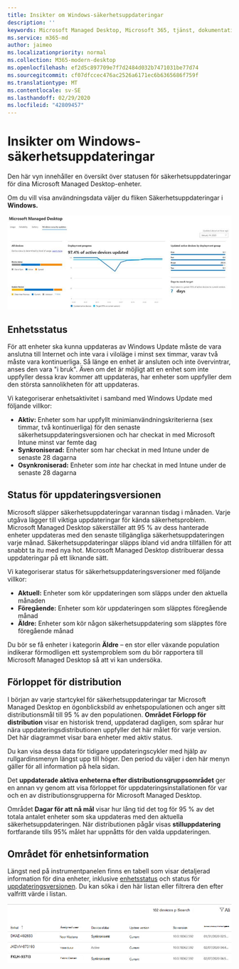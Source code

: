 ```yaml
---
title: Insikter om Windows-säkerhetsuppdateringar
description: ''
keywords: Microsoft Managed Desktop, Microsoft 365, tjänst, dokumentation
ms.service: m365-md
author: jaimeo
ms.localizationpriority: normal
ms.collection: M365-modern-desktop
ms.openlocfilehash: ef2d5c897709e7f7d2484d032b7471031be77d74
ms.sourcegitcommit: cf07dfccec476ac2526a6171ec6b6365686f759f
ms.translationtype: MT
ms.contentlocale: sv-SE
ms.lasthandoff: 02/29/2020
ms.locfileid: "42809457"
---
```

# <a name="windows-security-update-insights"></a>Insikter om Windows-säkerhetsuppdateringar
Den här vyn innehåller en översikt över statusen för säkerhetsuppdateringar för dina Microsoft Managed Desktop-enheter. 

Om du vill visa användningsdata väljer du fliken Säkerhetsuppdateringar i <strong>Windows.</strong>

![Fönstret Windows säkerhetsuppdateringar: stapeldiagram över enhetsstatus och uppdateringsversion i vänster kolumn, uppdatera distributionsförloppet över tid i mittkolumnen och procentandel av aktiva enheter efter distributionsgrupp, samt antalet dagar som har gjorts för att nå 95%-distributionen mål i höger kolumn.](../../media/update-insights.jpg)

## <a name="device-status"></a>Enhetsstatus

För att enheter ska kunna uppdateras av Windows Update måste de vara anslutna till Internet och inte vara i viloläge i minst sex timmar, varav två måste vara kontinuerliga. Så länge en enhet är ansluten och inte övervintrar, anses den vara "i bruk". Även om det är möjligt att en enhet som inte uppfyller dessa krav kommer att uppdateras, har enheter som uppfyller dem den största sannolikheten för att uppdateras. 

Vi kategoriserar enhetsaktivitet i samband med Windows Update med följande villkor:

- <strong>Aktiv:</strong> Enheter som har uppfyllt minimianvändningskriterierna (sex timmar, två kontinuerliga) för den senaste säkerhetsuppdateringsversionen och har checkat in med Microsoft Intune minst var femte dag
- <strong>Synkroniserad:</strong> Enheter som har checkat in med Intune under de senaste 28 dagarna
- <strong>Osynkroniserad:</strong> Enheter som <i>inte</i> har checkat in med Intune under de senaste 28 dagarna




## <a name="update-version-status"></a>Status för uppdateringsversionen

Microsoft släpper säkerhetsuppdateringar varannan tisdag i månaden. Varje utgåva lägger till viktiga uppdateringar för kända säkerhetsproblem. Microsoft Managed Desktop säkerställer att 95 % av dess hanterade enheter uppdateras med den senaste tillgängliga säkerhetsuppdateringen varje månad. Säkerhetsuppdateringar släpps ibland vid andra tillfällen för att snabbt ta itu med nya hot. Microsoft Managed Desktop distribuerar dessa uppdateringar på ett liknande sätt.

Vi kategoriserar status för säkerhetsuppdateringsversioner med följande villkor:

- <strong>Aktuell:</strong> Enheter som kör uppdateringen som släpps under den aktuella månaden
- <strong>Föregående:</strong> Enheter som kör uppdateringen som släpptes föregående månad
- <strong>Äldre:</strong> Enheter som kör någon säkerhetsuppdatering som släpptes före föregående månad

Du bör se få enheter i kategorin <strong>Äldre</strong> – en stor eller växande population indikerar förmodligen ett systemproblem som du bör rapportera till Microsoft Managed Desktop så att vi kan undersöka.


## <a name="deployment-progress"></a>Förloppet för distribution

I början av varje startcykel för säkerhetsuppdateringar tar Microsoft Managed Desktop en ögonblicksbild av enhetspopulationen och anger sitt distributionsmål till 95 % av den populationen. <strong>Området Förlopp för distribution</strong> visar en historisk trend, uppdaterad dagligen, som spårar hur nära uppdateringsdistributionen uppfyller det här målet för varje version. Det här diagrammet visar bara enheter med aktiv status.

Du kan visa dessa data för tidigare uppdateringscykler med hjälp av rullgardinsmenyn längst upp till höger. Den period du väljer i den här menyn gäller för all information på hela sidan.

Det <strong>uppdaterade aktiva enheterna efter distributionsgruppsområdet</strong> ger en annan vy genom att visa förloppet för uppdateringsinstallationen för var och en av distributionsgrupperna för Microsoft Managed Desktop.

Området <strong>Dagar för att nå mål</strong> visar hur lång tid det tog för 95 % av det totala antalet enheter som ska uppdateras med den aktuella säkerhetsuppdateringen. När distributionen pågår visas <strong>stilluppdatering</strong> fortfarande tills 95% målet har uppnåtts för den valda uppdateringen.

## <a name="device-details-area"></a>Området för enhetsinformation

Längst ned på instrumentpanelen finns en tabell som visar detaljerad information för dina enheter, inklusive [enhetsstatus](#device-status) och status för [uppdateringsversionen](#update-version-status). Du kan söka i den här listan eller filtrera den efter valfritt värde i listan.


![Enhetsinformationstabell som visar kolumner för enhetsnamn, tilldelad användare, enhetsstatus, uppdateringsversion, operativsystemversion och det datum då enheten senast synkroniserades.](../../media/security-update-insights-device-table-sterile.png)

